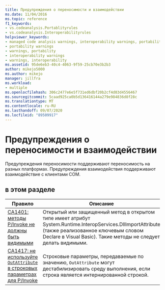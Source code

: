 ```yaml
---
title: Предупреждения о переносимости и взаимодействии
ms.date: 11/04/2016
ms.topic: reference
f1_keywords:
- vs.codeanalysis.Portablityrules
- vs.codeanalysis.Interoperabilityrules
helpviewer_keywords:
- managed code analysis warnings, interoperability warnings, portability warnings
- portability warnings
- warnings, portability
- interoperability warnings
- warnings, interoperability
ms.assetid: 95de6eb3-40c4-4063-9f59-25cb70e3b2b3
author: mikejo5000
ms.author: mikejo
manager: jillfra
ms.workload:
- multiple
ms.openlocfilehash: 306c2477e6e5f731ed6dbf20b2cf4d03d4556467
ms.sourcegitcommit: 5caad925ca0b5d136416144a279e984836d8f28c
ms.translationtype: MT
ms.contentlocale: ru-RU
ms.lasthandoff: 09/07/2020
ms.locfileid: "89509917"
---
```

# <a name="portability-and-interoperability-warnings"></a>Предупреждения о переносимости и взаимодействии

Предупреждения переносимости поддерживают переносимость на разных платформах. Предупреждения взаимодействия поддерживают взаимодействие с клиентами COM.

## <a name="in-this-section"></a>в этом разделе

| Правило | Описание |
| - | - |
| [CA1401: методы P/Invoke не должны быть видимыми](../code-quality/ca1401.md) | Открытый или защищенный метод в открытом типе имеет атрибут System.Runtime.InteropServices.DllImportAttribute (также реализованное ключевым словом Declare в Visual Basic). Такие методы не следует делать видимыми. |
| [CA1417: не используйте `OutAttribute` в строковых параметрах для P/Invoke](../code-quality/ca1417.md) | Строковые параметры, передаваемые по значению, `OutAttribute` могут дестабилизировать среду выполнения, если строка является интернированной строкой. |
